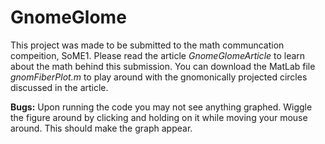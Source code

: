 # GnomeGlome

This project was made to be submitted to the math communcation compeition, SoME1. Please read the article *GnomeGlomeArticle* to learn about the math behind this submission. You can download the MatLab file *gnomFiberPlot.m* to play around with the gnomonically projected circles discussed in the article. 

**Bugs:** Upon running the code you may not see anything graphed. Wiggle the figure around by clicking and holding on it while moving your mouse around. This should make the graph appear.
